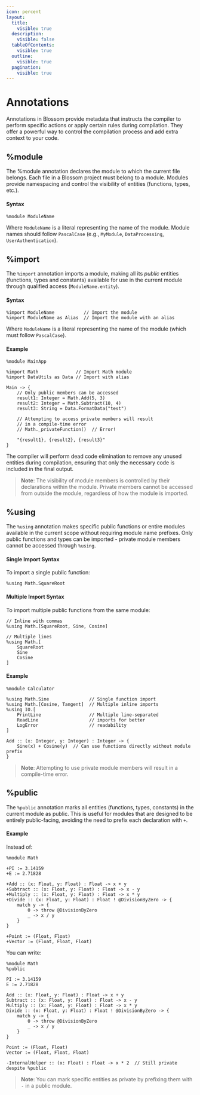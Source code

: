 ```yaml
---
icon: percent
layout:
  title:
    visible: true
  description:
    visible: false
  tableOfContents:
    visible: true
  outline:
    visible: true
  pagination:
    visible: true
---
```


# Annotations

Annotations in Blossom provide metadata that instructs the compiler to perform specific actions or apply certain rules during compilation. They offer a powerful way to control the compilation process and add extra context to your code.

## %module

The %module annotation declares the module to which the current file belongs. Each file in a Blossom project must belong to a module. Modules provide namespacing and control the visibility of entities (functions, types, etc.).

#### **Syntax**

```
%module ModuleName
```

Where `ModuleName` is a literal representing the name of the module. Module names should follow `PascalCase` (e.g., `MyModule`, `DataProcessing`, `UserAuthentication`).

## %import

The `%import` annotation imports a module, making all its _public_ entities (functions, types and constants) available for use in the current module through qualified access (`ModuleName.entity`).

#### **Syntax**

```
%import ModuleName           // Import the module
%import ModuleName as Alias  // Import the module with an alias
```

Where `ModuleName` is a literal representing the name of the module (which must follow `PascalCase`).

#### **Example**

```
%module MainApp

%import Math              // Import Math module
%import DataUtils as Data // Import with alias

Main -> {
    // Only public members can be accessed
    result1: Integer = Math.Add(5, 3)
    result2: Integer = Math.Subtract(10, 4)
    result3: String = Data.FormatData("test")

    // Attempting to access private members will result
    // in a compile-time error
    // Math._privateFunction()  // Error!

    "{result1}, {result2}, {result3}"
}
```
The compiler will perform dead code elimination to remove any unused entities during compilation, ensuring that only the necessary code is included in the final output.

> **Note**: The visibility of module members is controlled by their declarations within the module. Private members cannot be accessed from outside the module, regardless of how the module is imported.

## %using

The `%using` annotation makes specific public functions or entire modules available in the current scope without requiring module name prefixes. Only public functions and types can be imported - private module members cannot be accessed through `%using`.

#### **Single Import Syntax**

To import a single public function:
```
%using Math.SquareRoot
```

#### **Multiple Import Syntax**

To import multiple public functions from the same module:
```
// Inline with commas
%using Math.[SquareRoot, Sine, Cosine]

// Multiple lines
%using Math.[
    SquareRoot
    Sine
    Cosine
]
```

#### **Example**

```
%module Calculator

%using Math.Sine               // Single function import
%using Math.[Cosine, Tangent]  // Multiple inline imports
%using IO.[
    PrintLine                  // Multiple line-separated
    ReadLine                   // imports for better
    LogError                   // readability
]

Add :: (x: Integer, y: Integer) : Integer -> {
    Sine(x) + Cosine(y)  // Can use functions directly without module prefix
}
```

> **Note**: Attempting to use private module members will result in a compile-time error.

## %public

The `%public` annotation marks all entities (functions, types, constants) in the current module as public. This is useful for modules that are designed to be entirely public-facing, avoiding the need to prefix each declaration with `+`.

#### **Example**

Instead of:
```blossom
%module Math

+PI := 3.14159
+E := 2.71828

+Add :: (x: Float, y: Float) : Float -> x + y
+Subtract :: (x: Float, y: Float) : Float -> x - y
+Multiply :: (x: Float, y: Float) : Float -> x * y
+Divide :: (x: Float, y: Float) : Float ! @DivisionByZero -> {
    match y -> {
        0 -> throw @DivisionByZero
        _ -> x / y
    }
}

+Point := (Float, Float)
+Vector := (Float, Float, Float)
```

You can write:
```blossom
%module Math
%public

PI := 3.14159
E := 2.71828

Add :: (x: Float, y: Float) : Float -> x + y
Subtract :: (x: Float, y: Float) : Float -> x - y
Multiply :: (x: Float, y: Float) : Float -> x * y
Divide :: (x: Float, y: Float) : Float ! @DivisionByZero -> {
    match y -> {
        0 -> throw @DivisionByZero
        _ -> x / y
    }
}

Point := (Float, Float)
Vector := (Float, Float, Float)

-InternalHelper :: (x: Float) : Float -> x * 2  // Still private despite %public
```

> **Note**: You can mark specific entities as private by prefixing them with `-` in a public module.
